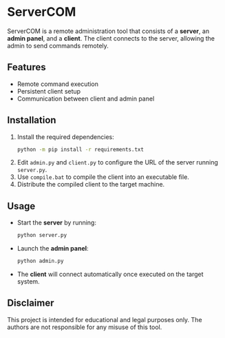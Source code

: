 # ServerCOM

ServerCOM is a remote administration tool that consists of a **server**, an **admin panel**, and a **client**. The client connects to the server, allowing the admin to send commands remotely.

## Features
- Remote command execution
- Persistent client setup
- Communication between client and admin panel

## Installation
1. Install the required dependencies:
   ```sh
   python -m pip install -r requirements.txt
   ```
2. Edit `admin.py` and `client.py` to configure the URL of the server running `server.py`.
3. Use `compile.bat` to compile the client into an executable file.
4. Distribute the compiled client to the target machine.

## Usage
- Start the **server** by running:
  ```sh
  python server.py
  ```
- Launch the **admin panel**:
  ```sh
  python admin.py
  ```
- The **client** will connect automatically once executed on the target system.

## Disclaimer
This project is intended for educational and legal purposes only. The authors are not responsible for any misuse of this tool.

